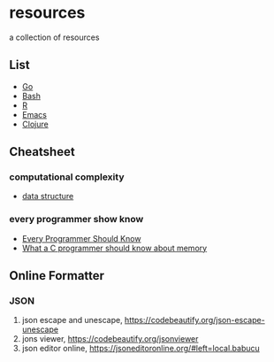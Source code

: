 # resources
a collection of resources

## List

- [Go](go/README.org)
- [Bash](bash/README.org)
- [R](r/README.org)
- [Emacs](emacs/README.org)
- [Clojure](clojure/README.org)

## Cheatsheet

### computational complexity
- [data structure](http://byteliu.com/2020/05/14/%E8%AE%A1%E7%AE%97%E6%9C%BA%E7%A7%91%E5%AD%A6%E5%B8%B8%E8%A7%81%E7%AE%97%E6%B3%95%E5%A4%8D%E6%9D%82%E5%BA%A6/)

### every programmer show know
- [Every Programmer Should Know](https://github.com/mtdvio/every-programmer-should-know)
- [What a C programmer should know about memory](https://marek.vavrusa.com/memory/)


## Online Formatter

### JSON
1. json escape and unescape, <https://codebeautify.org/json-escape-unescape>
2. jons viewer, <https://codebeautify.org/jsonviewer>
3. json editor online, <https://jsoneditoronline.org/#left=local.babucu>
